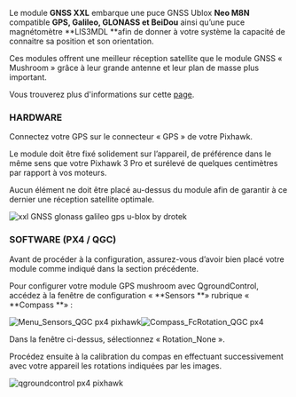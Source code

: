 Le module **GNSS XXL** embarque une puce GNSS Ublox **Neo M8N** compatible **GPS, Galileo, GLONASS et BeiDou** ainsi qu’une puce magnétomètre **LIS3MDL **afin de donner à votre système la capacité de connaitre sa position et son orientation.

Ces modules offrent une meilleur réception satellite que le module GNSS « Mushroom » grâce à leur grande antenne et leur plan de masse plus important.

Vous trouverez plus d'informations sur cette [page](https://drotek.com/shop/fr/u-blox/875-module-gps-ublox-neo-m8n-magnetometre-lis3mdl-xxl.html?live_configurator_token=8746d605a9c04b1e35dffc6d98e0a9e5&id_shop=1&id_employee=1&theme=&theme_font=).

### HARDWARE

Connectez votre GPS sur le connecteur « GPS » de votre Pixhawk.

Le module doit être fixé solidement sur l’appareil, de préférence dans le même sens que votre Pixhawk 3 Pro et surélevé de quelques centimètres par rapport à vos moteurs.

Aucun élément ne doit être placé au-dessus du module afin de garantir à ce dernier une réception satellite optimale.

![](https://drotek.com/wp-content/uploads/2017/02/DSC02066-700x312.jpg "xxl GNSS glonass galileo gps u-blox by drotek")

### SOFTWARE \(PX4 / QGC\)

Avant de procéder à la configuration, assurez-vous d’avoir bien placé votre module comme indiqué dans la section précédente.

Pour configurer votre module GPS mushroom avec QgroundControl, accédez à la fenêtre de configuration « **Sensors **» rubrique « **Compass **» :

![](https://drotek.com/wp-content/uploads/2017/01/Menu_Sensors_QGC.png "Menu\_Sensors\_QGC px4 pixhawk")![](https://drotek.com/wp-content/uploads/2017/01/Compass_FcRotation_QGC.png "Compass\_FcRotation\_QGC px4")

Dans la fenêtre ci-dessus, sélectionnez « Rotation\_None ».

Procédez ensuite à la calibration du compas en effectuant successivement avec votre appareil les rotations indiquées par les images.

![](https://drotek.com/wp-content/uploads/2017/01/Window_Compass_Calib_QGC-700x460.png "qgroundcontrol px4 pixhawk")

